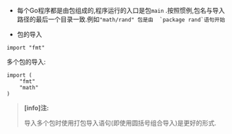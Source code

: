 * 每个Go程序都是由包组成的,程序运行的入口是包`main` .按照惯例,包名与导入路径的最后一个目录一致.例如``"math/rand" 包是由  `package rand`语句开始``

* 包的导入

```
import "fmt"
```

多个包的导入:

```
import (
    "fmt"
    "math"
)
```

> **\[info\]注:**
>
> 导入多个包时使用打包导入语句\(即使用圆括号组合导入\)是更好的形式.



